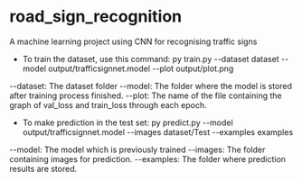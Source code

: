 # road_sign_recognition
A machine learning project using CNN for recognising traffic signs

- To train the dataset, use this command:
py train.py --dataset dataset --model output/trafficsignnet.model --plot output/plot.png

--dataset: The dataset folder
--model: The folder where the model is stored after training process finished.
--plot: The name of the file containing the graph of val_loss and train_loss through each epoch.

- To make prediction in the test set:
py predict.py --model output/trafficsignnet.model  --images dataset/Test --examples examples

--model: The model which is previously trained
--images: The folder containing images for prediction.
--examples: The folder where prediction results are stored.
